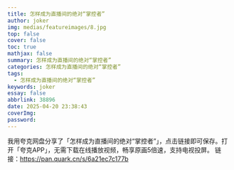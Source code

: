 ```yaml
---
title: 怎样成为直播间的绝对“掌控者”
author: joker
img: medias/featureimages/8.jpg
top: false
cover: false
toc: true
mathjax: false
summary: 怎样成为直播间的绝对“掌控者”
categories: 怎样成为直播间的绝对“掌控者”
tags:
  - 怎样成为直播间的绝对“掌控者”
keywords: joker
essay: false
abbrlink: 38896
date: 2025-04-20 23:38:43
coverImg:
password:
---
```


我用夸克网盘分享了「怎样成为直播间的绝对“掌控者”」，点击链接即可保存。打开「夸克APP」，无需下载在线播放视频，畅享原画5倍速，支持电视投屏。
链接：https://pan.quark.cn/s/6a21ec7c177b
